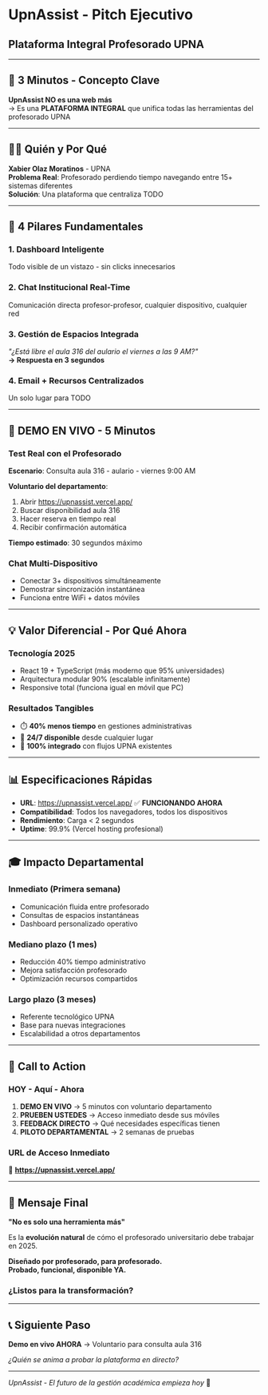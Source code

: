 # UpnAssist - Pitch Ejecutivo
## Plataforma Integral Profesorado UPNA

---

## 🎯 **3 Minutos - Concepto Clave**

**UpnAssist NO es una web más**  
→ Es una **PLATAFORMA INTEGRAL** que unifica todas las herramientas del profesorado UPNA

---

## 👨‍💻 **Quién y Por Qué**

**Xabier Olaz Moratinos** - UPNA  
**Problema Real**: Profesorado perdiendo tiempo navegando entre 15+ sistemas diferentes  
**Solución**: Una plataforma que centraliza TODO

---

## 🚀 **4 Pilares Fundamentales**

### **1. Dashboard Inteligente**
Todo visible de un vistazo - sin clicks innecesarios

### **2. Chat Institucional Real-Time**
Comunicación directa profesor-profesor, cualquier dispositivo, cualquier red

### **3. Gestión de Espacios Integrada**
*"¿Está libre el aula 316 del aulario el viernes a las 9 AM?"*  
**→ Respuesta en 3 segundos**

### **4. Email + Recursos Centralizados**
Un solo lugar para TODO

---

## 🎪 **DEMO EN VIVO - 5 Minutos**

### **Test Real con el Profesorado**

**Escenario**: Consulta aula 316 - aulario - viernes 9:00 AM

**Voluntario del departamento**:
1. Abrir https://upnassist.vercel.app/
2. Buscar disponibilidad aula 316
3. Hacer reserva en tiempo real
4. Recibir confirmación automática

**Tiempo estimado**: 30 segundos máximo

### **Chat Multi-Dispositivo**
- Conectar 3+ dispositivos simultáneamente
- Demostrar sincronización instantánea
- Funciona entre WiFi + datos móviles

---

## 💡 **Valor Diferencial - Por Qué Ahora**

### **Tecnología 2025**
- React 19 + TypeScript (más moderno que 95% universidades)
- Arquitectura modular 90% (escalable infinitamente)
- Responsive total (funciona igual en móvil que PC)

### **Resultados Tangibles**
- ⏱️ **40% menos tiempo** en gestiones administrativas
- 📱 **24/7 disponible** desde cualquier lugar
- 🔄 **100% integrado** con flujos UPNA existentes

---

## 📊 **Especificaciones Rápidas**

- **URL**: https://upnassist.vercel.app/ ✅ **FUNCIONANDO AHORA**
- **Compatibilidad**: Todos los navegadores, todos los dispositivos
- **Rendimiento**: Carga < 2 segundos
- **Uptime**: 99.9% (Vercel hosting profesional)

---

## 🎓 **Impacto Departamental**

### **Inmediato (Primera semana)**
- Comunicación fluida entre profesorado
- Consultas de espacios instantáneas
- Dashboard personalizado operativo

### **Mediano plazo (1 mes)**
- Reducción 40% tiempo administrativo
- Mejora satisfacción profesorado
- Optimización recursos compartidos

### **Largo plazo (3 meses)**
- Referente tecnológico UPNA
- Base para nuevas integraciones
- Escalabilidad a otros departamentos

---

## 🚀 **Call to Action**

### **HOY - Aquí - Ahora**

1. **DEMO EN VIVO** → 5 minutos con voluntario departamento
2. **PRUEBEN USTEDES** → Acceso inmediato desde sus móviles
3. **FEEDBACK DIRECTO** → Qué necesidades específicas tienen
4. **PILOTO DEPARTAMENTAL** → 2 semanas de pruebas

### **URL de Acceso Inmediato**
🔗 **https://upnassist.vercel.app/**

---

## 🎉 **Mensaje Final**

**"No es solo una herramienta más"**

Es la **evolución natural** de cómo el profesorado universitario debe trabajar en 2025.

**Diseñado por profesorado, para profesorado.**  
**Probado, funcional, disponible YA.**

### **¿Listos para la transformación?**

---

## 📞 **Siguiente Paso**

**Demo en vivo AHORA** → Voluntario para consulta aula 316

*¿Quién se anima a probar la plataforma en directo?*

---

*UpnAssist - El futuro de la gestión académica empieza hoy* 🚀
